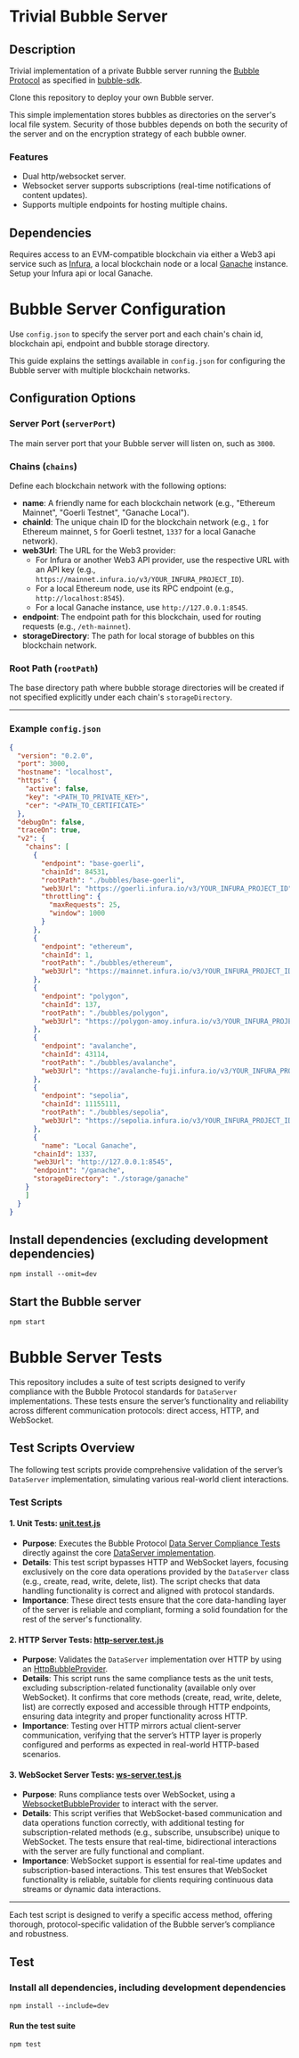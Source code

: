 # Trivial Bubble Server

## Description

Trivial implementation of a private Bubble server running the [Bubble Protocol](https://bubbleprotocol.com) as specified in [bubble-sdk](https://github.com/Bubble-Protocol/bubble-sdk/tree/main/packages/server).

Clone this repository to deploy your own Bubble server.

This simple implementation stores bubbles as directories on the server's local file system.  Security of those bubbles depends on both the security of the server and on the encryption strategy of each bubble owner.

### Features

- Dual http/websocket server.
- Websocket server supports subscriptions (real-time notifications of content updates).
- Supports multiple endpoints for hosting multiple chains.

## Dependencies

Requires access to an EVM-compatible blockchain via either a Web3 api service such as [Infura](https://www.infura.io/), a local blockchain node or a local [Ganache](https://trufflesuite.com/ganache/) instance. Setup your Infura api or local Ganache.


# Bubble Server Configuration

Use `config.json` to specify the server port and each chain's chain id, blockchain api, endpoint and bubble storage directory.

This guide explains the settings available in `config.json` for configuring the Bubble server with multiple blockchain networks.

## Configuration Options

### Server Port (`serverPort`)
The main server port that your Bubble server will listen on, such as `3000`.

### Chains (`chains`)
Define each blockchain network with the following options:

- **name**: A friendly name for each blockchain network (e.g., "Ethereum Mainnet", "Goerli Testnet", "Ganache Local").
- **chainId**: The unique chain ID for the blockchain network (e.g., `1` for Ethereum mainnet, `5` for Goerli testnet, `1337` for a local Ganache network).
- **web3Url**: The URL for the Web3 provider:
  - For Infura or another Web3 API provider, use the respective URL with an API key (e.g., `https://mainnet.infura.io/v3/YOUR_INFURA_PROJECT_ID`).
  - For a local Ethereum node, use its RPC endpoint (e.g., `http://localhost:8545`).
  - For a local Ganache instance, use `http://127.0.0.1:8545`.
- **endpoint**: The endpoint path for this blockchain, used for routing requests (e.g., `/eth-mainnet`).
- **storageDirectory**: The path for local storage of bubbles on this blockchain network.

### Root Path (`rootPath`)
The base directory path where bubble storage directories will be created if not specified explicitly under each chain's `storageDirectory`.

---

### Example `config.json`

```json
{
  "version": "0.2.0",
  "port": 3000,
  "hostname": "localhost",
  "https": {
    "active": false,
    "key": "<PATH_TO_PRIVATE_KEY>",
    "cer": "<PATH_TO_CERTIFICATE>"
  },
  "debugOn": false,
  "traceOn": true,
  "v2": {
    "chains": [
      {
        "endpoint": "base-goerli",
        "chainId": 84531,
        "rootPath": "./bubbles/base-goerli",
        "web3Url": "https://goerli.infura.io/v3/YOUR_INFURA_PROJECT_ID",
        "throttling": {
          "maxRequests": 25,
          "window": 1000
        }
      },
      {
        "endpoint": "ethereum",
        "chainId": 1,
        "rootPath": "./bubbles/ethereum",
        "web3Url": "https://mainnet.infura.io/v3/YOUR_INFURA_PROJECT_ID"
      },
      {
        "endpoint": "polygon",
        "chainId": 137,
        "rootPath": "./bubbles/polygon",
        "web3Url": "https://polygon-amoy.infura.io/v3/YOUR_INFURA_PROJECT_ID"
      },
      {
        "endpoint": "avalanche",
        "chainId": 43114,
        "rootPath": "./bubbles/avalanche",
        "web3Url": "https://avalanche-fuji.infura.io/v3/YOUR_INFURA_PROJECT_ID"
      },
      {
        "endpoint": "sepolia",
        "chainId": 11155111,
        "rootPath": "./bubbles/sepolia",
        "web3Url": "https://sepolia.infura.io/v3/YOUR_INFURA_PROJECT_ID"
      },
      {
        "name": "Local Ganache",
      "chainId": 1337,
      "web3Url": "http://127.0.0.1:8545",
      "endpoint": "/ganache",
      "storageDirectory": "./storage/ganache"
    }
    ]
  }
}
```

## Install dependencies (excluding development dependencies)
```
npm install --omit=dev
```
## Start the Bubble server
```
npm start
```

# Bubble Server Tests

This repository includes a suite of test scripts designed to verify compliance with the Bubble Protocol standards for `DataServer` implementations. These tests ensure the server’s functionality and reliability across different communication protocols: direct access, HTTP, and WebSocket.

## Test Scripts Overview

The following test scripts provide comprehensive validation of the server’s `DataServer` implementation, simulating various real-world client interactions.

### Test Scripts

#### 1. Unit Tests: [unit.test.js](./test/v2/unit.test.js)

- **Purpose**: Executes the Bubble Protocol [Data Server Compliance Tests](https://github.com/Bubble-Protocol/bubble-sdk/tree/main/packages/server/test/DataServerTestSuite) directly against the core [DataServer implementation](./src/v2/TrivialDataServer.js).
- **Details**: This test script bypasses HTTP and WebSocket layers, focusing exclusively on the core data operations provided by the `DataServer` class (e.g., create, read, write, delete, list). The script checks that data handling functionality is correct and aligned with protocol standards.
- **Importance**: These direct tests ensure that the core data-handling layer of the server is reliable and compliant, forming a solid foundation for the rest of the server's functionality.

#### 2. HTTP Server Tests: [http-server.test.js](./test/http-server.test.js)

- **Purpose**: Validates the `DataServer` implementation over HTTP by using an [HttpBubbleProvider](https://github.com/Bubble-Protocol/bubble-sdk/tree/main/packages/client/src/bubble-providers).
- **Details**: This script runs the same compliance tests as the unit tests, excluding subscription-related functionality (available only over WebSocket). It confirms that core methods (create, read, write, delete, list) are correctly exposed and accessible through HTTP endpoints, ensuring data integrity and proper functionality across HTTP.
- **Importance**: Testing over HTTP mirrors actual client-server communication, verifying that the server’s HTTP layer is properly configured and performs as expected in real-world HTTP-based scenarios.

#### 3. WebSocket Server Tests: [ws-server.test.js](./test/ws-server.test.js)

- **Purpose**: Runs compliance tests over WebSocket, using a [WebsocketBubbleProvider](https://github.com/Bubble-Protocol/bubble-sdk/tree/main/packages/client/src/bubble-providers) to interact with the server.
- **Details**: This script verifies that WebSocket-based communication and data operations function correctly, with additional testing for subscription-related methods (e.g., subscribe, unsubscribe) unique to WebSocket. The tests ensure that real-time, bidirectional interactions with the server are fully functional and compliant.
- **Importance**: WebSocket support is essential for real-time updates and subscription-based interactions. This test ensures that WebSocket functionality is reliable, suitable for clients requiring continuous data streams or dynamic data interactions.

---

Each test script is designed to verify a specific access method, offering thorough, protocol-specific validation of the Bubble server’s compliance and robustness.

## Test
### Install all dependencies, including development dependencies
```
npm install --include=dev
```
#### Run the test suite
```
npm test
```